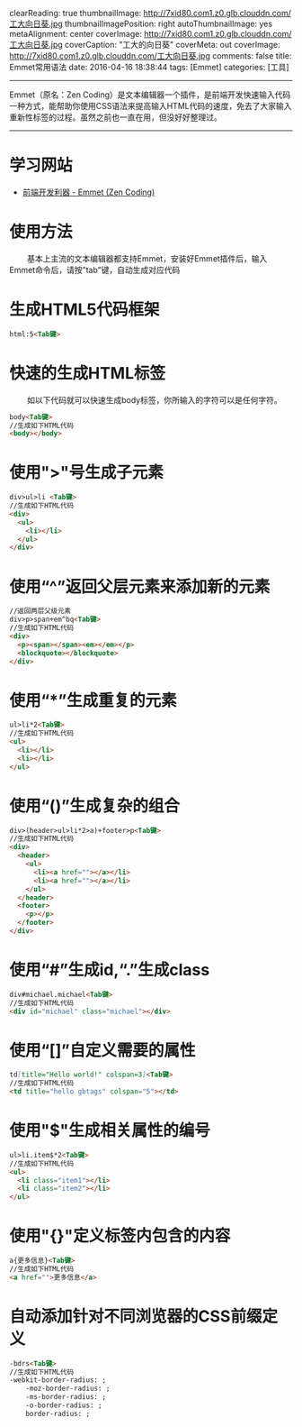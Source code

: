 clearReading: true
thumbnailImage: http://7xid80.com1.z0.glb.clouddn.com/工大向日葵.jpg
thumbnailImagePosition: right
autoThumbnailImage: yes
metaAlignment: center
coverImage: http://7xid80.com1.z0.glb.clouddn.com/工大向日葵.jpg
coverCaption: "工大的向日葵"
coverMeta: out
coverImage: http://7xid80.com1.z0.glb.clouddn.com/工大向日葵.jpg
comments: false
title: Emmet常用语法
date: 2016-04-16 18:38:44
tags: [Emmet]
categories: [工具]

---
Emmet（原名：Zen Coding）是文本编辑器一个插件，是前端开发快速输入代码一种方式，能帮助你使用CSS语法来提高输入HTML代码的速度，免去了大家输入重新性标签的过程。虽然之前也一直在用，但没好好整理过。
<!-- more -->
***
# 学习网站

 * [前端开发利器 - Emmet (Zen Coding)](http://www.gbtags.com/gb/gbliblist/3.htm)
 
# 使用方法

&nbsp;&nbsp;&nbsp;&nbsp;&nbsp;&nbsp;&nbsp;&nbsp;基本上主流的文本编辑器都支持Emmet，安装好Emmet插件后，输入Emmet命令后，请按"tab"键，自动生成对应代码

# 生成HTML5代码框架

``` markdown
html:5<Tab键>
```

# 快速的生成HTML标签

&nbsp;&nbsp;&nbsp;&nbsp;&nbsp;&nbsp;&nbsp;&nbsp;如以下代码就可以快速生成body标签，你所输入的字符可以是任何字符。

``` markdown
body<Tab键>
//生成如下HTML代码
<body></body>
```


# 使用">"号生成子元素

``` markdown
div>ul>li <Tab键>
//生成如下HTML代码
<div>
  <ul>
    <li></li>
  </ul>
</div>
```

# 使用“^”返回父层元素来添加新的元素

``` markdown
//返回两层父级元素
div>p>span+em^bq<Tab键>
//生成如下HTML代码
<div>
  <p><span></span><em></em></p>
  <blockquote></blockquote>
</div>
```
# 使用“*”生成重复的元素
``` markdown
ul>li*2<Tab键>
//生成如下HTML代码
<ul>
  <li></li>
  <li></li>
</ul>
```

# 使用“()”生成复杂的组合
``` markdown
div>(header>ul>li*2>a)+footer>p<Tab键>
//生成如下HTML代码
<div>
  <header>
    <ul>
      <li><a href=""></a></li>
      <li><a href=""></a></li>
    </ul>
  </header>
  <footer>
    <p></p>
  </footer>
</div>
```
# 使用“#”生成id,“.”生成class
``` markdown
div#michael.michael<Tab键>
//生成如下HTML代码
<div id="michael" class="michael"></div>
```
# 使用“[]”自定义需要的属性
``` markdown
td[title="Hello world!" colspan=3]<Tab键>
//生成如下HTML代码
<td title="hello gbtags" colspan="5"></td>
```
# 使用"$"生成相关属性的编号
``` markdown
ul>li.item$*2<Tab键>
//生成如下HTML代码
<ul>
  <li class="item1"></li>
  <li class="item2"></li>
</ul>
```
# 使用"{}"定义标签内包含的内容
``` markdown
a{更多信息}<Tab键>
//生成如下HTML代码
<a href="">更多信息</a>
```
# 自动添加针对不同浏览器的CSS前缀定义
``` markdown
-bdrs<Tab键>
//生成如下HTML代码
-webkit-border-radius: ;
	-moz-border-radius: ;
	-ms-border-radius: ;
	-o-border-radius: ;
	border-radius: ;
```
